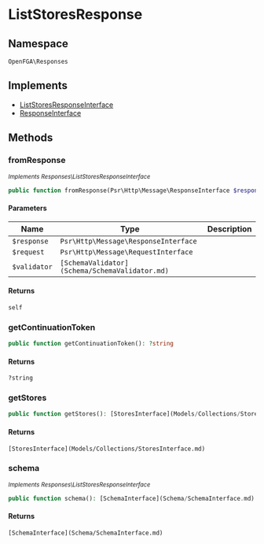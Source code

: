 # ListStoresResponse


## Namespace
`OpenFGA\Responses`

## Implements
* [ListStoresResponseInterface](Responses/ListStoresResponseInterface.md)
* [ResponseInterface](Responses/ResponseInterface.md)



## Methods
### fromResponse

*<small>Implements Responses\ListStoresResponseInterface</small>*  

```php
public function fromResponse(Psr\Http\Message\ResponseInterface $response, Psr\Http\Message\RequestInterface $request, [SchemaValidator](Schema/SchemaValidator.md) $validator): self
```


#### Parameters
| Name | Type | Description |
|------|------|-------------|
| `$response` | `Psr\Http\Message\ResponseInterface` |  |
| `$request` | `Psr\Http\Message\RequestInterface` |  |
| `$validator` | `[SchemaValidator](Schema/SchemaValidator.md)` |  |

#### Returns
`self`

### getContinuationToken


```php
public function getContinuationToken(): ?string
```



#### Returns
`?string`

### getStores


```php
public function getStores(): [StoresInterface](Models/Collections/StoresInterface.md)
```



#### Returns
`[StoresInterface](Models/Collections/StoresInterface.md)`

### schema

*<small>Implements Responses\ListStoresResponseInterface</small>*  

```php
public function schema(): [SchemaInterface](Schema/SchemaInterface.md)
```



#### Returns
`[SchemaInterface](Schema/SchemaInterface.md)`

